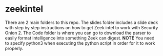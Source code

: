 # zeekintel
There are 2 main folders to this repo. The slides folder includes a slide deck with step by step instructions on how to get Zeek intel to work with Security Onion 2. The Code folder is where you can go to download the parser to easily format intelligence into something Zeek can digest.
**NOTE** You need to specify python3 when executing the python script in order for it to work properly.

